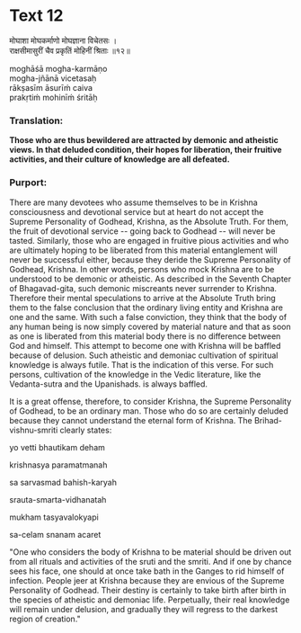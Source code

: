 # Text 12

मोघाशा मोघकर्माणो मोघज्ञाना विचेतसः ।  
राक्षसीमासुरीं चैव प्रकृतिं मोहिनीं श्रिताः ॥१२॥

moghāśā mogha-karmāṇo  
mogha-jñānā vicetasaḥ  
rākṣasīm āsurīḿ caiva  
prakṛtiḿ mohinīḿ śritāḥ



### Translation:

**Those who are thus bewildered are attracted by demonic and atheistic views. In that deluded condition, their hopes for liberation, their fruitive activities, and their culture of knowledge are all defeated.**

### Purport:

There are many devotees who assume themselves to be in Krishna consciousness and devotional service but at heart do not accept the Supreme Personality of Godhead, Krishna, as the Absolute Truth. For them, the fruit of devotional service -- going back to Godhead -- will never be tasted. Similarly, those who are engaged in fruitive pious activities and who are ultimately hoping to be liberated from this material entanglement will never be successful either, because they deride the Supreme Personality of Godhead, Krishna. In other words, persons who mock Krishna are to be understood to be demonic or atheistic. As described in the Seventh Chapter of Bhagavad-gita, such demonic miscreants never surrender to Krishna. Therefore their mental speculations to arrive at the Absolute Truth bring them to the false conclusion that the ordinary living entity and Krishna are one and the same. With such a false conviction, they think that the body of any human being is now simply covered by material nature and that as soon as one is liberated from this material body there is no difference between God and himself. This attempt to become one with Krishna will be baffled because of delusion. Such atheistic and demoniac cultivation of spiritual knowledge is always futile. That is the indication of this verse. For such persons, cultivation of the knowledge in the Vedic literature, like the Vedanta-sutra and the Upanishads. is always baffled.

It is a great offense, therefore, to consider Krishna, the Supreme Personality of Godhead, to be an ordinary man. Those who do so are certainly deluded because they cannot understand the eternal form of Krishna. The Brihad-vishnu-smriti clearly states:

yo vetti bhautikam deham

krishnasya paramatmanah

sa sarvasmad bahish-karyah

srauta-smarta-vidhanatah

mukham tasyavalokyapi

sa-celam snanam acaret

"One who considers the body of Krishna to be material should be driven out from all rituals and activities of the sruti and the smriti. And if one by chance sees his face, one should at once take bath in the Ganges to rid himself of infection. People jeer at Krishna because they are envious of the Supreme Personality of Godhead. Their destiny is certainly to take birth after birth in the species of atheistic and demoniac life. Perpetually, their real knowledge will remain under delusion, and gradually they will regress to the darkest region of creation."
